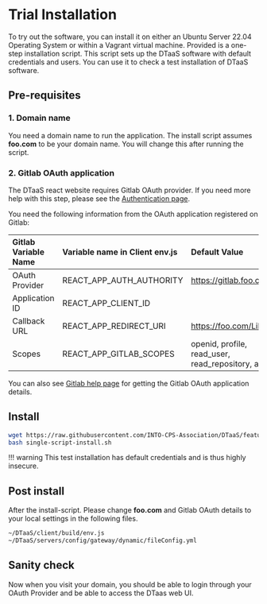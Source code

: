 # Trial Installation

To try out the software, you can install it on either an Ubuntu Server 22.04
Operating System or within a Vagrant virtual machine.
Provided is a one-step installation script. This script sets up
the DTaaS software with default credentials and users.
You can use it to check a test installation of DTaaS software.

## Pre-requisites

### 1. Domain name

You need a domain name to run the application. The install script
assumes **foo.com** to be your domain name. You will change this after running the script.

### 2. Gitlab OAuth application

The DTaaS react website requires Gitlab OAuth provider.
If you need more help with this step, please see
the [Authentication page](client/auth.md).

You need the following information from the OAuth application registered on Gitlab:

| Gitlab Variable Name | Variable name in Client env.js | Default Value                                    |
| :------------------- | :----------------------------- | :----------------------------------------------- |
| OAuth Provider       | REACT_APP_AUTH_AUTHORITY       | https://gitlab.foo.com/                          |
| Application ID       | REACT_APP_CLIENT_ID            |
| Callback URL         | REACT_APP_REDIRECT_URI         | https://foo.com/Library                          |
| Scopes               | REACT_APP_GITLAB_SCOPES        | openid, profile, read_user, read_repository, api |

You can also see
[Gitlab help page](https://docs.gitlab.com/ee/integration/oauth_provider.html)
for getting the Gitlab OAuth application details.

## Install

```bash
wget https://raw.githubusercontent.com/INTO-CPS-Association/DTaaS/feature/distributed-demo/deploy/single-script-install.sh
bash single-script-install.sh
```

!!! warning
    This test installation has default credentials and is thus highly insecure.


## Post install

After the install-script. Please change **foo.com** and Gitlab OAuth details to your local settings in the following files.

```txt
~/DTaaS/client/build/env.js
~/DTaaS/servers/config/gateway/dynamic/fileConfig.yml 
```

## Sanity check

Now when you visit your domain, you should be able to login through your OAuth Provider and be able to access the DTaas web UI.
